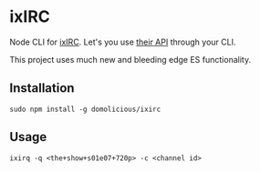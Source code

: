 # ixIRC

Node CLI for [ixIRC](https://ixirc.com/). Let's you use [their API](https://ixirc.com/?l=api) through your CLI.

This project uses much new and bleeding edge ES functionality.

## Installation

```sudo npm install -g domolicious/ixirc```

## Usage

```ixirq -q <the+show+s01e07+720p> -c <channel id>```
